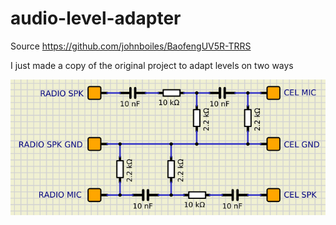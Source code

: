 # audio-level-adapter

Source https://github.com/johnboiles/BaofengUV5R-TRRS

I just made a copy of the original project to adapt levels on two ways

![Circuit](image.png?raw=true "Circuit")
